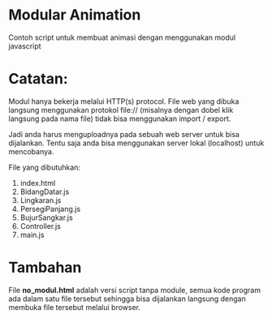 
# Modular Animation
Contoh script untuk membuat animasi dengan menggunakan modul javascript

# Catatan:
Modul hanya bekerja melalui HTTP(s) protocol.
File web yang dibuka langsung menggunakan protokol file:// (misalnya dengan dobel klik langsung pada nama file) tidak bisa menggunakan import / export. 

Jadi anda harus menguploadnya pada sebuah web server untuk bisa dijalankan. Tentu saja anda bisa menggunakan server lokal (localhost) untuk mencobanya.

File yang dibutuhkan:
1. index.html
2. BidangDatar.js
3. Lingkaran.js
4. PersegiPanjang.js
5. BujurSangkar.js
6. Controller.js
7. main.js

# Tambahan
File **no_modul.html** adalah versi script tanpa module, semua kode program ada dalam satu file tersebut sehingga bisa dijalankan langsung dengan membuka file tersebut melalui browser.
